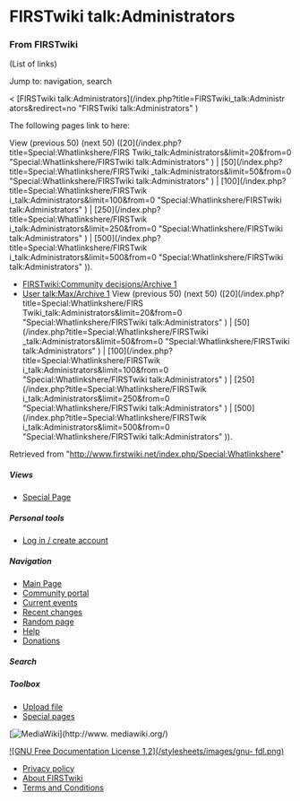 # FIRSTwiki talk:Administrators

### From FIRSTwiki

(List of links)

Jump to: navigation, search

&lt; [FIRSTwiki talk:Administrators](/index.php?title=FIRSTwiki_talk:Administr
ators&redirect=no "FIRSTwiki talk:Administrators" )  

The following pages link to here:

View (previous 50) (next 50) ([20](/index.php?title=Special:Whatlinkshere/FIRS
Twiki_talk:Administrators&limit=20&from=0 "Special:Whatlinkshere/FIRSTwiki
talk:Administrators" ) | [50](/index.php?title=Special:Whatlinkshere/FIRSTwiki
_talk:Administrators&limit=50&from=0 "Special:Whatlinkshere/FIRSTwiki
talk:Administrators" ) | [100](/index.php?title=Special:Whatlinkshere/FIRSTwik
i_talk:Administrators&limit=100&from=0 "Special:Whatlinkshere/FIRSTwiki
talk:Administrators" ) | [250](/index.php?title=Special:Whatlinkshere/FIRSTwik
i_talk:Administrators&limit=250&from=0 "Special:Whatlinkshere/FIRSTwiki
talk:Administrators" ) | [500](/index.php?title=Special:Whatlinkshere/FIRSTwik
i_talk:Administrators&limit=500&from=0 "Special:Whatlinkshere/FIRSTwiki
talk:Administrators" )).

  * [FIRSTwiki:Community decisions/Archive 1](/index.php/FIRSTwiki:Community_decisions/Archive_1 "FIRSTwiki:Community decisions/Archive 1" )
  * [User talk:Max/Archive 1](/index.php/User_talk:Max/Archive_1 "User talk:Max/Archive 1" )
View (previous 50) (next 50) ([20](/index.php?title=Special:Whatlinkshere/FIRS
Twiki_talk:Administrators&limit=20&from=0 "Special:Whatlinkshere/FIRSTwiki
talk:Administrators" ) | [50](/index.php?title=Special:Whatlinkshere/FIRSTwiki
_talk:Administrators&limit=50&from=0 "Special:Whatlinkshere/FIRSTwiki
talk:Administrators" ) | [100](/index.php?title=Special:Whatlinkshere/FIRSTwik
i_talk:Administrators&limit=100&from=0 "Special:Whatlinkshere/FIRSTwiki
talk:Administrators" ) | [250](/index.php?title=Special:Whatlinkshere/FIRSTwik
i_talk:Administrators&limit=250&from=0 "Special:Whatlinkshere/FIRSTwiki
talk:Administrators" ) | [500](/index.php?title=Special:Whatlinkshere/FIRSTwik
i_talk:Administrators&limit=500&from=0 "Special:Whatlinkshere/FIRSTwiki
talk:Administrators" )).

Retrieved from "<http://www.firstwiki.net/index.php/Special:Whatlinkshere>"

##### Views

  * [Special Page](/index.php/Special:Whatlinkshere/FIRSTwiki_talk:Administrators)

##### Personal tools

  * [Log in / create account](/index.php?title=Special:Userlogin&returnto=Special:Whatlinkshere)

[](/index.php/Main_Page "Main Page" )

##### Navigation

  * [Main Page](/index.php/Main_Page)
  * [Community portal](/index.php/FIRSTwiki:Community_portal)
  * [Current events](/index.php/Current_events)
  * [Recent changes](/index.php/Special:Recentchanges)
  * [Random page](/index.php/Special:Random)
  * [Help](/index.php/Help:Contents)
  * [Donations](/index.php/FIRSTwiki:Site_support)

##### Search



##### Toolbox

  * [Upload file](/index.php/Special:Upload)
  * [Special pages](/index.php/Special:Specialpages)

[![MediaWiki](/skins/common/images/poweredby_mediawiki_88x31.png)](http://www.
mediawiki.org/)

[![GNU Free Documentation License 1.2](/stylesheets/images/gnu-
fdl.png)](http://www.gnu.org/copyleft/fdl.html)

  * [Privacy policy](/index.php/FIRSTwiki:Privacy_policy "FIRSTwiki:Privacy policy" )
  * [About FIRSTwiki](/index.php/FIRSTwiki:About "FIRSTwiki:About" )
  * [Terms and Conditions](/index.php/FIRSTwiki:Terms_and_conditions "FIRSTwiki:Terms and conditions" )

